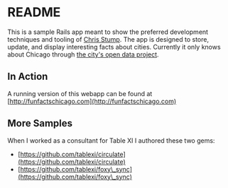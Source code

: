 # README

This is a sample Rails app meant to show the preferred development techniques and tooling of [Chris Stump](https://www.linkedin.com/in/chriscstump).
The app is designed to store, update, and display interesting facts about cities. Currently it only knows about Chicago
through [the city's open data project](https://data.cityofchicago.org/).

## In Action

A running version of this webapp can be found at [http://funfactschicago.com](http://funfactschicago.com)

## More Samples

When I worked as a consultant for Table XI I authored these two gems:

* [https://github.com/tablexi/circulate](https://github.com/tablexi/circulate)
* [https://github.com/tablexi/foxy\_sync](https://github.com/tablexi/foxy\_sync)
